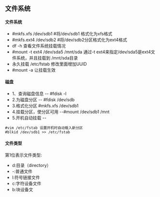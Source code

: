 文件系统
----
#### 文件系统
* #mkfs.xfs /dev/sdb1   #将/dev/sdb1 格式化为xfs格式 
* #mkfs.ext4 /dev/sdb2  #将/dev/sdb2分区格式化为ext4格式 
* df -h 查看文件系统挂载情况
* #mount -t ext4 /dev/sda5 /mnt/sda  通过-t ext4来指定/dev/sda5是ext4文件系统，并且挂载到 /mnt/sda目录 
* 永久挂载 /etc/fstab 修改里面增加UUID
* #mount -a 让挂载生效 
#### 磁盘
* 1、查询磁盘信息   -- #fdisk -l  
* 2.为磁盘分区 -- #fdisk /dev/sdb  
* 3.格式化分区  #mkfs.xfs /dev/sdb1
* 4.挂载分区，使分区可用 --#mount /dev/sdb1  /mnt 
* 5.开机自动挂载 -- 
```
#vim /etc/fstab 设置开机时自动载入新分区 
#blkid /dev/sdb1 >> /etc/fstab 
```
#### 文件类型
 第1位表示文件类型: 
  * d:目录（directory） 
  * -:普通文件 
  * l:符号链接文件 
  * c:字符设备文件 
  * b:块设备文

